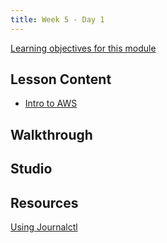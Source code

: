 ```yaml
---
title: Week 5 - Day 1
---
```


[Learning objectives for this module](../../objectives/#day-1)

## Lesson Content

- [Intro to AWS](https://education.launchcode.org/gis-devops/week5/intro-to-aws.html)

## Walkthrough


## Studio

## Resources
[Using Journalctl](https://www.digitalocean.com/community/tutorials/how-to-use-journalctl-to-view-and-manipulate-systemd-logs)

